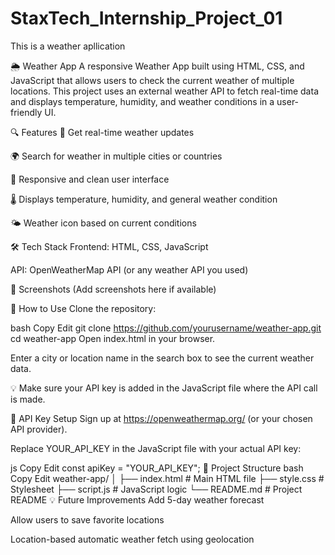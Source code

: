 # StaxTech_Internship_Project_01
This is a weather apllication

🌦️ Weather App
A responsive Weather App built using HTML, CSS, and JavaScript that allows users to check the current weather of multiple locations. This project uses an external weather API to fetch real-time data and displays temperature, humidity, and weather conditions in a user-friendly UI.

🔍 Features
🔄 Get real-time weather updates

🌍 Search for weather in multiple cities or countries

📱 Responsive and clean user interface

🌡️ Displays temperature, humidity, and general weather condition

🌤️ Weather icon based on current conditions

🛠️ Tech Stack
Frontend: HTML, CSS, JavaScript

API: OpenWeatherMap API (or any weather API you used)

📸 Screenshots
(Add screenshots here if available)

🚀 How to Use
Clone the repository:

bash
Copy
Edit
git clone https://github.com/yourusername/weather-app.git
cd weather-app
Open index.html in your browser.

Enter a city or location name in the search box to see the current weather data.

💡 Make sure your API key is added in the JavaScript file where the API call is made.

🔑 API Key Setup
Sign up at https://openweathermap.org/ (or your chosen API provider).

Replace YOUR_API_KEY in the JavaScript file with your actual API key:

js
Copy
Edit
const apiKey = "YOUR_API_KEY";
📂 Project Structure
bash
Copy
Edit
weather-app/
│
├── index.html       # Main HTML file
├── style.css        # Stylesheet
├── script.js        # JavaScript logic
└── README.md        # Project README
💡 Future Improvements
Add 5-day weather forecast

Allow users to save favorite locations

Location-based automatic weather fetch using geolocation
